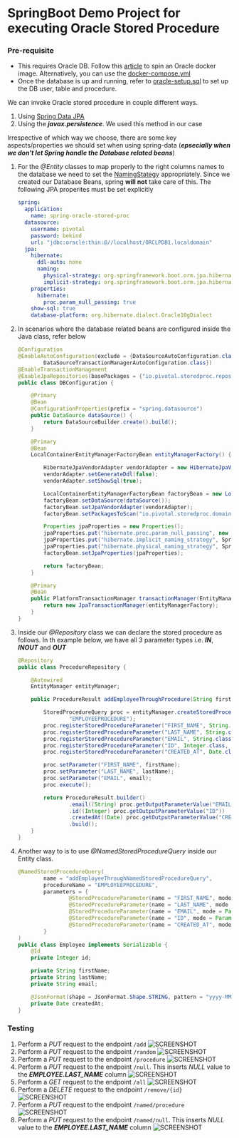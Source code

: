 # SpringBoot Demo Project for executing Oracle Stored Procedure

### Pre-requisite
- This requires Oracle DB. Follow this [article](https://medium.com/@brunoborges/setting-up-database-servers-for-development-on-mac-os-x-using-docker-b7f2fad056f3) to  spin an Oracle docker image. Alternatively, you can use the [docker-compose.yml](./src/main/docker/docker-compose.yml) 
- Once the database is up and running, refer to [oracle-setup.sql](./docs/oracle-setup.sql) to set up the DB user, table and procedure.

We can invoke Oracle stored procedure in couple different ways.

1. Using [Spring Data JPA](https://github.com/spring-projects/spring-data-examples/tree/master/jpa/jpa21)
1. Using the _**javax.persistence**_. We used this method in our case

Irrespective of which way we choose, there are some key aspects/properties we should set when using spring-data (_**epsecially when we don't let Spring handle the Database related beans**_)

1. For the _@Entity_ classes to map properly to the right columns names to the database we need to set the [NamingStategy](https://docs.jboss.org/hibernate/orm/5.0/userguide/html_single/Hibernate_User_Guide.html#naming) appropriately. Since we created our Database Beans, spring **will not** take care of this. The following JPA properites must be set explicitly

    ```yml
    spring:
      application:
        name: spring-oracle-stored-proc
      datasource:
        username: pivotal
        password: bekind
        url: "jdbc:oracle:thin:@//localhost/ORCLPDB1.localdomain"
      jpa:
        hibernate:
          ddl-auto: none
          naming:
            physical-strategy: org.springframework.boot.orm.jpa.hibernate.SpringPhysicalNamingStrategy
            implicit-strategy: org.springframework.boot.orm.jpa.hibernate.SpringImplicitNamingStrategy
        properties:
          hibernate:
            proc.param_null_passing: true
        show-sql: true
        database-platform: org.hibernate.dialect.Oracle10gDialect
    ```
1. In scenarios where the database related beans are configured inside the Java class, refer below

    ```java
    @Configuration
    @EnableAutoConfiguration(exclude = {DataSourceAutoConfiguration.class, HibernateJpaAutoConfiguration.class,
            DataSourceTransactionManagerAutoConfiguration.class})
    @EnableTransactionManagement
    @EnableJpaRepositories(basePackages = {"io.pivotal.storedproc.repository"})
    public class DBConfiguration {
    
        @Primary
        @Bean
        @ConfigurationProperties(prefix = "spring.datasource")
        public DataSource dataSource() {
            return DataSourceBuilder.create().build();
        }
    
        @Primary
        @Bean
        LocalContainerEntityManagerFactoryBean entityManagerFactory() {
    
            HibernateJpaVendorAdapter vendorAdapter = new HibernateJpaVendorAdapter();
            vendorAdapter.setGenerateDdl(false);
            vendorAdapter.setShowSql(true);
    
            LocalContainerEntityManagerFactoryBean factoryBean = new LocalContainerEntityManagerFactoryBean();
            factoryBean.setDataSource(dataSource());
            factoryBean.setJpaVendorAdapter(vendorAdapter);
            factoryBean.setPackagesToScan("io.pivotal.storedproc.domain");
    
            Properties jpaProperties = new Properties();
            jpaProperties.put("hibernate.proc.param_null_passing", new Boolean(true));
            jpaProperties.put("hibernate.implicit_naming_strategy", SpringImplicitNamingStrategy.class.getName());
            jpaProperties.put("hibernate.physical_naming_strategy", SpringPhysicalNamingStrategy.class.getName());
            factoryBean.setJpaProperties(jpaProperties);
    
            return factoryBean;
        }
    
        @Primary
        @Bean
        public PlatformTransactionManager transactionManager(EntityManagerFactory entityManagerFactory) {
            return new JpaTransactionManager(entityManagerFactory);
        }
    }
    ```
1. Inside our _@Repository_ class we can declare the stored procedure as follows. In th example below, we have all 3 parameter types i.e. _**IN**_, _**INOUT**_ and _**OUT**_

    ```java
    @Repository
    public class ProcedureRepository {
    
        @Autowired
        EntityManager entityManager;
    
        public ProcedureResult addEmployeeThroughProcedure(String firstName, String lastName, String email) {
    
            StoredProcedureQuery proc = entityManager.createStoredProcedureQuery(
                    "EMPLOYEEPROCEDURE");
            proc.registerStoredProcedureParameter("FIRST_NAME", String.class, ParameterMode.IN);
            proc.registerStoredProcedureParameter("LAST_NAME", String.class, ParameterMode.IN);
            proc.registerStoredProcedureParameter("EMAIL", String.class, ParameterMode.INOUT);
            proc.registerStoredProcedureParameter("ID", Integer.class, ParameterMode.OUT);
            proc.registerStoredProcedureParameter("CREATED_AT", Date.class, ParameterMode.OUT);
    
            proc.setParameter("FIRST_NAME", firstName);
            proc.setParameter("LAST_NAME", lastName);
            proc.setParameter("EMAIL", email);
            proc.execute();
    
            return ProcedureResult.builder()
                    .email((String) proc.getOutputParameterValue("EMAIL"))
                    .id((Integer) proc.getOutputParameterValue("ID"))
                    .createdAt((Date) proc.getOutputParameterValue("CREATED_AT"))
                    .build();
        }
    }
    ```
1. Another way to is to use _@NamedStoredProcedureQuery_ inside our Entity class.

    ```java
    @NamedStoredProcedureQuery(
            name = "addEmployeeThroughNamedStoredProcedureQuery",
            procedureName = "EMPLOYEEPROCEDURE",
            parameters = {
                    @StoredProcedureParameter(name = "FIRST_NAME", mode = ParameterMode.IN, type = String.class),
                    @StoredProcedureParameter(name = "LAST_NAME", mode = ParameterMode.IN, type = String.class),
                    @StoredProcedureParameter(name = "EMAIL", mode = ParameterMode.INOUT, type = String.class),
                    @StoredProcedureParameter(name = "ID", mode = ParameterMode.OUT, type = Integer.class),
                    @StoredProcedureParameter(name = "CREATED_AT", mode = ParameterMode.OUT, type = Date.class),
            }
    )
    public class Employee implements Serializable {
        @Id
        private Integer id;
    
        private String firstName;
        private String lastName;
        private String email;
    
        @JsonFormat(shape = JsonFormat.Shape.STRING, pattern = "yyyy-MM-dd@HH:mm:ss.SSSZ")
        private Date createdAt;
    }
    ```

### Testing

1. Perform a _PUT_ request to the endpoint `/add` ![SCREENSHOT](./docs/add.png)
1. Perform a _PUT_ request to the endpoint `/random` ![SCREENSHOT](./docs/random.png)
1. Perform a _PUT_ request to the endpoint `/procedure` ![SCREENSHOT](./docs/procedure.png)
1. Perform a _PUT_ request to the endpoint `/null`. This inserts _NULL_ value to the _**EMPLOYEE.LAST_NAME**_ column ![SCREENSHOT](./docs/null.png)
1. Perform a _GET_ request to the endpoint `/all` ![SCREENSHOT](./docs/all.png)
1. Perform a _DELETE_ request to the endpoint `/remove/{id}` ![SCREENSHOT](./docs/remove.png)
1. Perform a _PUT_ request to the endpoint `/named/procedure` ![SCREENSHOT](./docs/named.png)
1. Perform a _PUT_ request to the endpoint `/named/null`. This inserts _NULL_ value to the _**EMPLOYEE.LAST_NAME**_ column ![SCREENSHOT](./docs/named-null.png)

